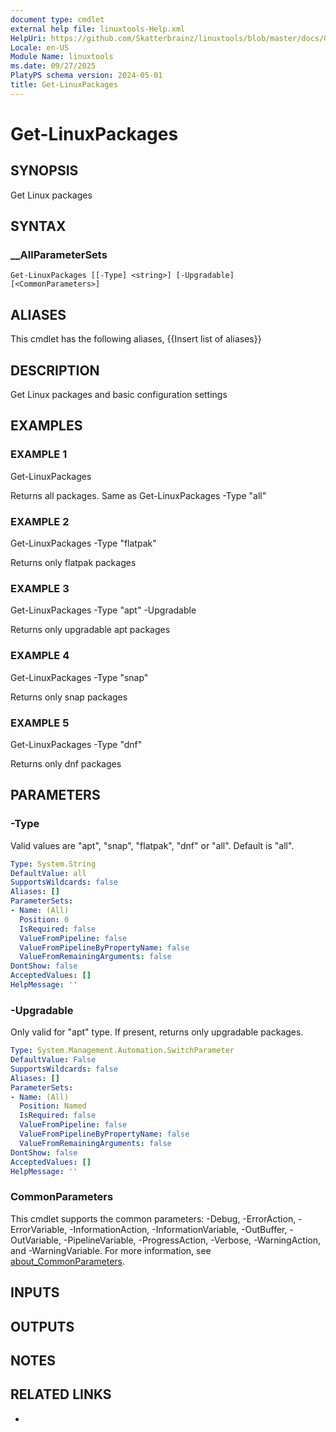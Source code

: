 ```yaml
---
document type: cmdlet
external help file: linuxtools-Help.xml
HelpUri: https://github.com/Skatterbrainz/linuxtools/blob/master/docs/Get-LinuxPackages.md
Locale: en-US
Module Name: linuxtools
ms.date: 09/27/2025
PlatyPS schema version: 2024-05-01
title: Get-LinuxPackages
---
```


# Get-LinuxPackages

## SYNOPSIS

Get Linux packages

## SYNTAX

### __AllParameterSets

```
Get-LinuxPackages [[-Type] <string>] [-Upgradable] [<CommonParameters>]
```

## ALIASES

This cmdlet has the following aliases,
  {{Insert list of aliases}}

## DESCRIPTION

Get Linux packages and basic configuration settings

## EXAMPLES

### EXAMPLE 1

Get-LinuxPackages

Returns all packages.
Same as Get-LinuxPackages -Type "all"

### EXAMPLE 2

Get-LinuxPackages -Type "flatpak"

Returns only flatpak packages

### EXAMPLE 3

Get-LinuxPackages -Type "apt" -Upgradable

Returns only upgradable apt packages

### EXAMPLE 4

Get-LinuxPackages -Type "snap"

Returns only snap packages

### EXAMPLE 5

Get-LinuxPackages -Type "dnf"

Returns only dnf packages

## PARAMETERS

### -Type

Valid values are "apt", "snap", "flatpak", "dnf" or "all".
Default is "all".

```yaml
Type: System.String
DefaultValue: all
SupportsWildcards: false
Aliases: []
ParameterSets:
- Name: (All)
  Position: 0
  IsRequired: false
  ValueFromPipeline: false
  ValueFromPipelineByPropertyName: false
  ValueFromRemainingArguments: false
DontShow: false
AcceptedValues: []
HelpMessage: ''
```

### -Upgradable

Only valid for "apt" type.
If present, returns only upgradable packages.

```yaml
Type: System.Management.Automation.SwitchParameter
DefaultValue: False
SupportsWildcards: false
Aliases: []
ParameterSets:
- Name: (All)
  Position: Named
  IsRequired: false
  ValueFromPipeline: false
  ValueFromPipelineByPropertyName: false
  ValueFromRemainingArguments: false
DontShow: false
AcceptedValues: []
HelpMessage: ''
```

### CommonParameters

This cmdlet supports the common parameters: -Debug, -ErrorAction, -ErrorVariable,
-InformationAction, -InformationVariable, -OutBuffer, -OutVariable, -PipelineVariable,
-ProgressAction, -Verbose, -WarningAction, and -WarningVariable. For more information, see
[about_CommonParameters](https://go.microsoft.com/fwlink/?LinkID=113216).

## INPUTS

## OUTPUTS

## NOTES

## RELATED LINKS

- [](https://github.com/Skatterbrainz/linuxtools/blob/master/docs/Get-LinuxPackages.md)
